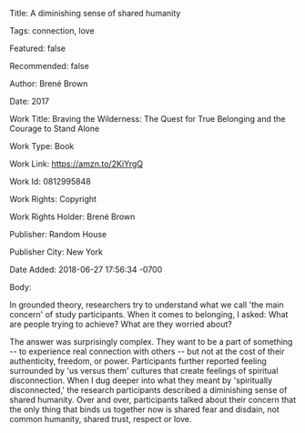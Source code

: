 Title:  A diminishing sense of shared humanity

Tags:   connection, love

Featured: false

Recommended: false

Author: Brené Brown

Date:   2017

Work Title: Braving the Wilderness: The Quest for True Belonging and the Courage to Stand Alone

Work Type: Book

Work Link: https://amzn.to/2KiYrgQ

Work Id: 0812995848

Work Rights: Copyright

Work Rights Holder: Brené Brown

Publisher: Random House

Publisher City: New York

Date Added: 2018-06-27 17:56:34 -0700

Body: 

In grounded theory, researchers try to understand what we call 'the main concern' of study participants. When it comes to belonging, I asked: What are people trying to achieve? What are they worried about?

The answer was surprisingly complex. They want to be a part of something -- to experience real connection with others -- but not at the cost of their authenticity, freedom, or power. Participants further reported feeling surrounded by 'us versus them' cultures that create feelings of spiritual disconnection. When I dug deeper into what they meant by 'spiritually disconnected,' the research participants described a diminishing sense of shared humanity. Over and over, participants talked about their concern that the only thing that binds us together now is shared fear and disdain, not common humanity, shared trust, respect or love.
